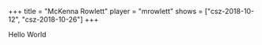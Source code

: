 +++
title = "McKenna Rowlett"
player = "mrowlett"
shows = ["csz-2018-10-12", "csz-2018-10-26"]
+++

Hello World
